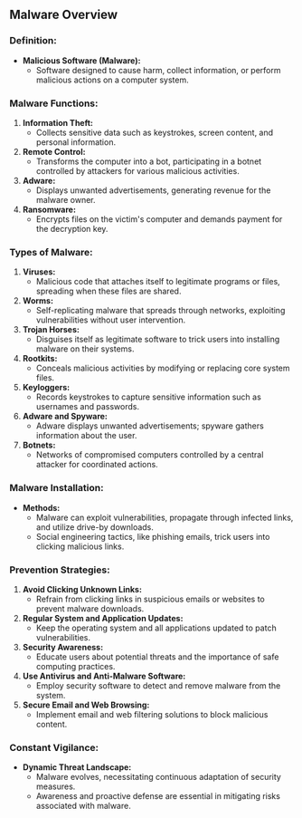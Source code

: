 ## Malware Overview

### Definition:
- **Malicious Software (Malware):**
	- Software designed to cause harm, collect information, or perform malicious actions on a computer system.

### Malware Functions:
1. **Information Theft:**
	- Collects sensitive data such as keystrokes, screen content, and personal information.
2. **Remote Control:**
	- Transforms the computer into a bot, participating in a botnet controlled by attackers for various malicious activities.
3. **Adware:**
	- Displays unwanted advertisements, generating revenue for the malware owner.
4. **Ransomware:**
	- Encrypts files on the victim's computer and demands payment for the decryption key.

### Types of Malware:
1. **Viruses:**
	- Malicious code that attaches itself to legitimate programs or files, spreading when these files are shared.
2. **Worms:**
	- Self-replicating malware that spreads through networks, exploiting vulnerabilities without user intervention.
3. **Trojan Horses:**
	- Disguises itself as legitimate software to trick users into installing malware on their systems.
4. **Rootkits:**
	- Conceals malicious activities by modifying or replacing core system files.
5. **Keyloggers:**
	- Records keystrokes to capture sensitive information such as usernames and passwords.
6. **Adware and Spyware:**
	- Adware displays unwanted advertisements; spyware gathers information about the user.
7. **Botnets:**
	- Networks of compromised computers controlled by a central attacker for coordinated actions.

### Malware Installation:
- **Methods:**
	- Malware can exploit vulnerabilities, propagate through infected links, and utilize drive-by downloads.
	- Social engineering tactics, like phishing emails, trick users into clicking malicious links.

### Prevention Strategies:
1. **Avoid Clicking Unknown Links:**
	- Refrain from clicking links in suspicious emails or websites to prevent malware downloads.
2. **Regular System and Application Updates:**
	- Keep the operating system and all applications updated to patch vulnerabilities.
3. **Security Awareness:**
	- Educate users about potential threats and the importance of safe computing practices.
4. **Use Antivirus and Anti-Malware Software:**
	- Employ security software to detect and remove malware from the system.
5. **Secure Email and Web Browsing:**
	- Implement email and web filtering solutions to block malicious content.

### Constant Vigilance:
- **Dynamic Threat Landscape:**
	- Malware evolves, necessitating continuous adaptation of security measures.
	- Awareness and proactive defense are essential in mitigating risks associated with malware.
